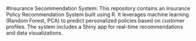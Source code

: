 #Insurance Secommendation System: 
This repository contains an Insurance Policy Recommendation System built using R. It leverages machine learning (Random Forest, PCA) to predict personalized policies based on customer profiles. The system includes a Shiny app for real-time recommendations and data visualizations.
